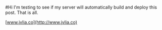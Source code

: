 #Hi
I'm testing to see if my server will automatically build and deploy this post. That is all.

[www.jvlia.co](http://www.jvlia.co)


